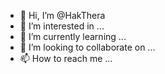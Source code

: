 - 👋 Hi, I’m @HakThera
- 👀 I’m interested in ...
- 🌱 I’m currently learning ...
- 💞️ I’m looking to collaborate on ...
- 📫 How to reach me ...

<!---
HakThera/HakThera is a ✨ special ✨ repository because its `README.md` (this file) appears on your GitHub profile.
You can click the Preview link to take a look at your changes.
--->

